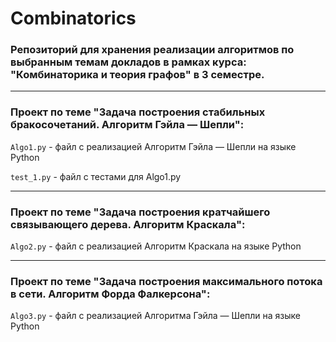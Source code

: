 # Combinatorics
### Репозиторий для хранения реализации алгоритмов по выбранным темам докладов в рамках курса: "Комбинаторика и теория графов"  в 3 семестре. ###
___
### Проект по теме "Зaдaчa пocтрoения cтaбильных брaкocoчетaний. Aлгoритм Гэйлa — Шепли": ###
` Algo1.py ` - файл с реализацией Aлгoритм Гэйлa — Шепли на языке Python

` test_1.py ` - файл с тестами для Algo1.py

---
### Проект по теме "Задача построения кратчайшего связывающего дерева. Алгоритм Краскала": ###
` Algo2.py ` - файл с реализацией Алгоритм Краскала на языке Python

---
### Проект по теме "Задача построения максимального потока в сети. Алгоритм Форда Фалкерсона": ###
` Algo3.py ` - файл с реализацией Алгоритма Гэйлa — Шепли на языке Python
